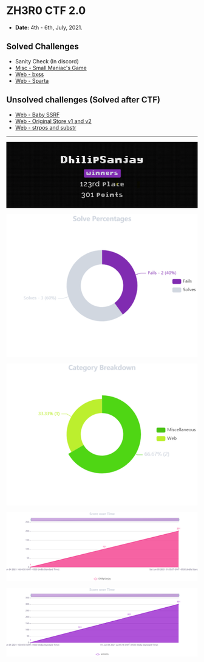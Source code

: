 # ZH3R0 CTF 2.0

- **Date:** 4th - 6th, July, 2021.

## Solved Challenges

- Sanity Check (In discord)
- [Misc - Small Maniac's Game](SmallManiacsgame.md)
- [Web - bxss](bxss.md)
- [Web - Sparta](ZH3R0CTF2.0/Sparta.md)

## Unsolved challenges (Solved after CTF)

- [Web - Baby SSRF](BabySSRF.md)
- [Web - Original Store v1 and v2](OriginalStores.md)
- [Web - strpos and substr](strposSubstr.md)

---

![123rd Place - 301 Points](Images/DS.png)

![Solve Percentages](Images/SolvePercentages.png)

![Category Breakdown](Images/CategoryBreakdown.png)

![Score Over Time](Images/ScoreoverTime.png)

![Score Over Time - Team](Images/ScoreoverTimeTeam.png)

